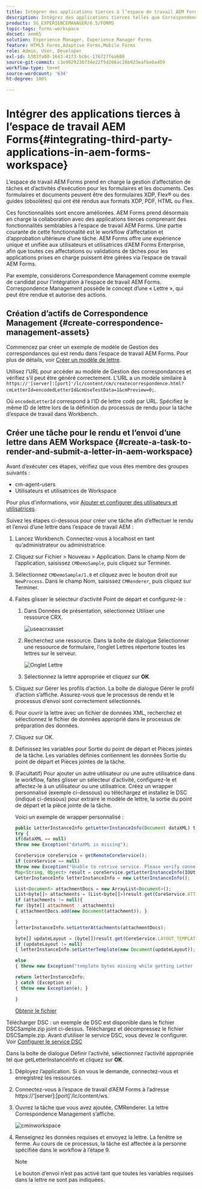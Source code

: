 ```yaml
---
title: Intégrer des applications tierces à l’espace de travail AEM Forms
description: Intégrez des applications tierces telles que Correspondence Management dans l’espace de travail AEM Forms.
products: SG_EXPERIENCEMANAGER/6.5/FORMS
topic-tags: forms-workspace
docset: aem65
solution: Experience Manager, Experience Manager Forms
feature: HTML5 Forms,Adaptive Forms,Mobile Forms
role: Admin, User, Developer
exl-id: b383fa80-1643-41f3-bc6c-176727fea688
source-git-commit: c3e9029236734e22f5d266ac26b923eafbe0a459
workflow-type: tm+mt
source-wordcount: '634'
ht-degree: 100%

---
```


# Intégrer des applications tierces à l’espace de travail AEM Forms{#integrating-third-party-applications-in-aem-forms-workspace}

L’espace de travail AEM Forms prend en charge la gestion d’affectation de tâches et d’activités d’exécution pour les formulaires et les documents. Ces formulaires et documents peuvent être des formulaires XDP, Flex® ou des guides (obsolètes) qui ont été rendus aux formats XDP, PDF, HTML ou Flex.

Ces fonctionnalités sont encore améliorées. AEM Forms prend désormais en charge la collaboration avec des applications tierces comprenant des fonctionnalités semblables à l’espace de travail AEM Forms. Une partie courante de cette fonctionnalité est le workflow d’affectation et d’approbation ultérieure d’une tâche. AEM Forms offre une expérience unique et unifiée aux utilisateurs et utilisatrices d’AEM Forms Enterprise, afin que toutes ces affectations ou validations de tâches pour les applications prises en charge puissent être gérées via l’espace de travail AEM Forms.

Par exemple, considérons Correspondence Management comme exemple de candidat pour l’intégration à l’espace de travail AEM Forms. Correspondence Management possède le concept d’une « Lettre », qui peut être rendue et autorise des actions.

## Création d’actifs de Correspondence Management {#create-correspondence-management-assets}

Commencez par créer un exemple de modèle de Gestion des correspondances qui est rendu dans l’espace de travail AEM Forms. Pour plus de détails, voir [Créer un modèle de lettre](../../forms/using/create-letter.md).

Utilisez l’URL pour accéder au modèle de Gestion des correspondances et vérifiez s’il peut être généré correctement. L’URL a un modèle similaire à `https://'[server]:[port]'/lc/content/cm/createcorrespondence.html?cmLetterId=encodedLetterId&cmUseTestData=1&cmPreview=0;`.

Où `encodedLetterId` correspond à l’ID de lettre codé par URL. Spécifiez le même ID de lettre lors de la définition du processus de rendu pour la tâche d’espace de travail dans Workbench.

## Créer une tâche pour le rendu et l’envoi d’une lettre dans AEM Workspace {#create-a-task-to-render-and-submit-a-letter-in-aem-workspace}

Avant d’exécuter ces étapes, vérifiez que vous êtes membre des groupes suivants :

* cm-agent-users
* Utilisateurs et utilisatrices de Workspace

Pour plus d’informations, voir [Ajouter et configurer des utilisateurs et utilisatrices](/help/forms/using/admin-help/adding-configuring-users.md).

Suivez les étapes ci-dessous pour créer une tâche afin d’effectuer le rendu et l’envoi d’une lettre dans l’espace de travail AEM :

1. Lancez Workbench. Connectez-vous à localhost en tant qu’administrateur ou administratrice.
1. Cliquez sur Fichier > Nouveau > Application. Dans le champ Nom de l’application, saisissez `CMDemoSample`, puis cliquez sur Terminer.
1. Sélectionnez `CMDemoSample/1.0` et cliquez avec le bouton droit sur `NewProcess`. Dans le champ Nom, saisissez `CMRenderer`, puis cliquez sur Terminer.
1. Faites glisser le sélecteur d’activité Point de départ et configurez-le :

   1. Dans Données de présentation, sélectionnez Utiliser une ressource CRX.

      ![useacrxasset](assets/useacrxasset.png)

   1. Recherchez une ressource. Dans la boîte de dialogue Sélectionner une ressource de formulaire, l’onglet Lettres répertorie toutes les lettres sur le serveur.

      ![Onglet Lettre](assets/letter_tab_new.png)

   1. Sélectionnez la lettre appropriée et cliquez sur **OK**.

1. Cliquez sur Gérer les profils d’action. La boîte de dialogue Gérer le profil d’action s’affiche. Assurez-vous que le processus de rendu et le processus d’envoi sont correctement sélectionnés.
1. Pour ouvrir la lettre avec un fichier de données XML, recherchez et sélectionnez le fichier de données approprié dans le processus de préparation des données.
1. Cliquez sur OK.
1. Définissez les variables pour Sortie du point de départ et Pièces jointes de la tâche. Les variables définies contiennent les données Sortie du point de départ et Pièces jointes de la tâche.
1. (Facultatif) Pour ajouter un autre utilisateur ou une autre utilisatrice dans le workflow, faites glisser un sélecteur d’activité, configurez-le et affectez-le à un utilisateur ou une utilisatrice. Créez un wrapper personnalisé (exemple ci-dessous) ou téléchargez et installez le DSC (indiqué ci-dessous) pour extraire le modèle de lettre, la sortie du point de départ et la pièce jointe de la tâche.

   Voici un exemple de wrapper personnalisé :

   ```javascript
   public LetterInstanceInfo getLetterInstanceInfo(Document dataXML) throws Exception {
   try {
   if(dataXML == null)
   throw new Exception("dataXML is missing");
   
   CoreService coreService = getRemoteCoreService();
   if (coreService == null)
   throw new Exception("Unable to retrive service. Please verify connection details.");
   Map<String, Object> result = coreService.getLetterInstanceInfo(IOUtils.toString(dataXML.getInputStream(), "UTF-8"));
   LetterInstanceInfo letterInstanceInfo = new LetterInstanceInfo();
   
   List<Document> attachmentDocs = new ArrayList<Document>();
   List<byte[]> attachments = (List<byte[]>)result.get(CoreService.ATTACHMENT_KEY);
   if (attachments != null){
   for (byte[] attachment : attachments)
   { attachmentDocs.add(new Document(attachment)); }
   
   }
   letterInstanceInfo.setLetterAttachments(attachmentDocs);
   
   byte[] updateLayout = (byte[])result.get(CoreService.LAYOUT_TEMPLATE_KEY);
   if (updateLayout != null)
   { letterInstanceInfo.setLetterTemplate(new Document(updateLayout)); }
   
   else
   { throw new Exception("template bytes missing while getting Letter instance Info."); }
   
   return letterInstanceInfo;
   } catch (Exception e)
   { throw new Exception(e); }
   
   }
   ```

   [Obtenir le fichier](assets/dscsample.zip)

Télécharger DSC : un exemple de DSC est disponible dans le fichier DSCSample.zip joint ci-dessus. Téléchargez et décompressez le fichier DSCSample.zip. Avant d’utiliser le service DSC, vous devez le configurer. Voir [Configurer le service DSC](../../forms/using/add-action-button-in-create-correspondence-ui.md#p-configure-the-dsc-service-p)

   Dans la boîte de dialogue Définir l’activité, sélectionnez l’activité appropriée tel que getLetterInstanceInfo et cliquez sur **OK**.

1. Déployez l’application. Si on vous le demande, connectez-vous et enregistrez les ressources.
1. Connectez-vous à l’espace de travail d’AEM Forms à l’adresse https://&#39;[server]:[port]&#39;/lc/content/ws.
1. Ouvrez la tâche que vous avez ajoutée, CMRenderer. La lettre Correspondence Management s’affiche.

   ![cminworkspace](assets/cminworkspace.png)

1. Renseignez les données requises et envoyez la lettre. La fenêtre se ferme. Au cours de ce processus, la tâche est affectée à la personne spécifiée dans le workflow à l’étape 9.

   >[!NOTE]
   >
   >Le bouton d’envoi n’est pas activé tant que toutes les variables requises dans la lettre ne sont pas indiquées.
